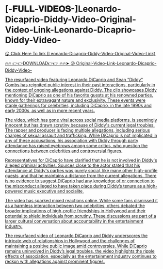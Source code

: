 # [-𝐅𝐔𝐋𝐋-𝐕𝐈𝐃𝐄𝐎𝐒-]Leonardo-Dicaprio-Diddy-Video-Original-Video-Link-Leonardo-Dicaprio-Diddy-Video-

<a href="https://fifa55ballz.com/wedwe23"> 😜 Click Here To link (Leonardo-Dicaprio-Diddy-Video-Original-Video-Link)

🔥🔥 👉👉DOWNLOAD👉👉 🔥🔥➤  <a href="https://fifa55ballz.com/wedwe23"> 😜 Original-Video-Link-Leonardo-Dicaprio-Diddy-Video-

The resurfaced video featuring Leonardo DiCaprio and Sean "Diddy" Combs has reignited public interest in their past interactions, particularly in the context of ongoing allegations against Diddy. The clip showcases Diddy mentioning DiCaprio as one of his favorite guests at his renowned parties, known for their extravagant nature and exclusivity. These events were staple gatherings for celebrities, including DiCaprio, in the late 1990s and early 2000s, as well as in more recent years.

The video, which has gone viral across social media platforms, is seemingly innocent but has drawn scrutiny because of Diddy's current legal troubles. The rapper and producer is facing multiple allegations, including serious charges of sexual assault and trafficking. While DiCaprio is not implicated in any of these accusations, his association with Diddy through party attendance has raised eyebrows among some critics, who question the connections between celebrities and controversial figures.

Representatives for DiCaprio have clarified that he is not involved in Diddy's alleged criminal activities. Sources close to the actor stated that his attendance at Diddy's parties was purely social, like many other high-profile guests, and that he maintains a distance from the current allegations. There is no evidence to suggest DiCaprio had any knowledge of or connection to the misconduct alleged to have taken place during Diddy’s tenure as a high-powered music executive and socialite.

The video has sparked mixed reactions online. While some fans dismissed it as a harmless interaction between two celebrities, others debated the broader implications of high-profile friendships in Hollywood and their potential to shield individuals from scrutiny. These discussions are part of a larger cultural conversation about accountability in the entertainment industry.

The resurfaced video of Leonardo DiCaprio and Diddy underscores the intricate web of relationships in Hollywood and the challenges of maintaining a positive public image amid controversies. While DiCaprio remains uninvolved in Diddy’s legal troubles, the video highlights the ripple effects of association, especially as the entertainment industry continues to reckon with allegations against prominent figures.





